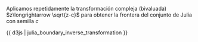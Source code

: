 Aplicamos repetidamente la transformación compleja (bivaluada) $z\longrightarrow \sqrt{z-c}$ para obtener la frontera del conjunto de Julia con semilla $c$

{{ d3js | julia_boundary_inverse_transformation }}